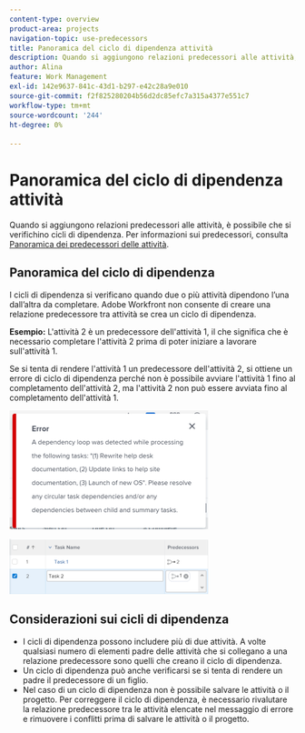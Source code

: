 ```yaml
---
content-type: overview
product-area: projects
navigation-topic: use-predecessors
title: Panoramica del ciclo di dipendenza attività
description: Quando si aggiungono relazioni predecessori alle attività, è possibile che si verifichino cicli di dipendenza. Per informazioni sui predecessori, vedere Panoramica dei predecessori delle attività.
author: Alina
feature: Work Management
exl-id: 142e9637-841c-43d1-b297-e42c28a9e010
source-git-commit: f2f825280204b56d2dc85efc7a315a4377e551c7
workflow-type: tm+mt
source-wordcount: '244'
ht-degree: 0%

---
```


# Panoramica del ciclo di dipendenza attività

Quando si aggiungono relazioni predecessori alle attività, è possibile che si verifichino cicli di dipendenza. Per informazioni sui predecessori, consulta [Panoramica dei predecessori delle attività](../../../manage-work/tasks/use-prdcssrs/predecessors-overview.md).

## Panoramica del ciclo di dipendenza

I cicli di dipendenza si verificano quando due o più attività dipendono l’una dall’altra da completare. Adobe Workfront non consente di creare una relazione predecessore tra attività se crea un ciclo di dipendenza.

**Esempio:** L&#39;attività 2 è un predecessore dell&#39;attività 1, il che significa che è necessario completare l&#39;attività 2 prima di poter iniziare a lavorare sull&#39;attività 1.

Se si tenta di rendere l&#39;attività 1 un predecessore dell&#39;attività 2, si ottiene un errore di ciclo di dipendenza perché non è possibile avviare l&#39;attività 1 fino al completamento dell&#39;attività 2, ma l&#39;attività 2 non può essere avviata fino al completamento dell&#39;attività 1.

![](assets/dependency-loop-error-message-350x209.png)

![](assets/dependency-loop-in-task-list-nwe-350x97.png)

## Considerazioni sui cicli di dipendenza

* I cicli di dipendenza possono includere più di due attività. A volte qualsiasi numero di elementi padre delle attività che si collegano a una relazione predecessore sono quelli che creano il ciclo di dipendenza.
* Un ciclo di dipendenza può anche verificarsi se si tenta di rendere un padre il predecessore di un figlio.
* Nel caso di un ciclo di dipendenza non è possibile salvare le attività o il progetto. Per correggere il ciclo di dipendenza, è necessario rivalutare la relazione predecessore tra le attività elencate nel messaggio di errore e rimuovere i conflitti prima di salvare le attività o il progetto.

 
